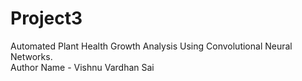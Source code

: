 # Project3
Automated Plant Health Growth Analysis Using Convolutional Neural Networks.
<br>
Author Name - Vishnu Vardhan Sai
